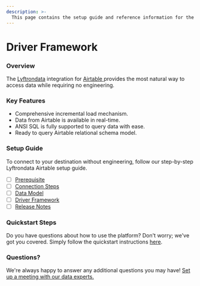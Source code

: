 ```yaml
---
description: >-
  This page contains the setup guide and reference information for the Airtable source connector.
---
```


# Driver Framework

### Overview

The [Lyftrondata](https://www.lyftrondata.com/) integration for [Airtable](https://www.lyftrondata.com/integration/airtable/)[ ](https://www.lyftrondata.com/integration/airtable/)provides the most natural way to access data while requiring no engineering.

### Key Features

* Comprehensive incremental load mechanism.
* Data from Airtable is available in real-time.&#x20;
* ANSI SQL is fully supported to query data with ease.
* Ready to query Airtable relational schema model.

### Setup Guide

To connect to your destination without engineering, follow our step-by-step Lyftrondata Airtable setup guide.

* [ ] [Prerequisite](../../business-analytics/airtable/prerequisite.md)
* [ ] [Connection Steps](../../business-analytics/airtable/connection-steps.md)
* [ ] [Data Model](../../business-analytics/airtable/data-model/)
* [ ] [Driver Framework](../../business-analytics/airtable/driver-framework/)
* [ ] [Release Notes](../../business-analytics/airtable/release-notes.md)

### Quickstart Steps

Do you have questions about how to use the platform? Don't worry; we've got you covered. Simply follow the quickstart instructions [here](../../../quickstart-steps.md).

### Questions? <a href="#questions" id="questions"></a>

We're always happy to answer any additional questions you may have! [Set up a meeting with our data experts.](https://www.lyftrondata.com/book-a-meeting/)


